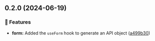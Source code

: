 ## 0.2.0 (2024-06-19)


### 🚀 Features

- **form:** Added the `useForm` hook to generate an API object ([a499b30](https://github.com/storm-software/cyclone-ui/commit/a499b30))